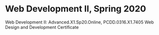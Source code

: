 # Web Development II, Spring 2020
Web Development II: Advanced.X1.Sp20.Online, PCDD.0316.X1.7405
Web Design and Development Certificate
